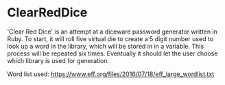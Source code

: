 # ClearRedDice

'Clear Red Dice' is an attempt at a diceware password generator written in Ruby.
To start, it will roll five virtual die to create a 5 digit number used to look up a word in the library, which will be stored in in a variable. This process will be repeated six times. Eventually it should let the user choose which library is used for generation.

Word list used:
https://www.eff.org/files/2016/07/18/eff_large_wordlist.txt